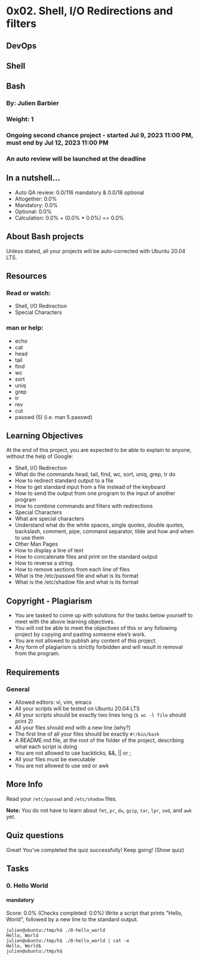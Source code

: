 # 0x02. Shell, I/O Redirections and filters

## DevOps
## Shell
## Bash
### By: Julien Barbier
### Weight: 1
### Ongoing second chance project - started Jul 9, 2023 11:00 PM, must end by Jul 12, 2023 11:00 PM
### An auto review will be launched at the deadline

## In a nutshell…
- Auto QA review: 0.0/116 mandatory & 0.0/18 optional
- Altogether: 0.0%
- Mandatory: 0.0%
- Optional: 0.0%
- Calculation: 0.0% + (0.0% * 0.0%) == 0.0%

## About Bash projects
Unless stated, all your projects will be auto-corrected with Ubuntu 20.04 LTS.

## Resources
### Read or watch:
- Shell, I/O Redirection
- Special Characters
### man or help:
- echo
- cat
- head
- tail
- find
- wc
- sort
- uniq
- grep
- tr
- rev
- cut
- passwd (5) (i.e. man 5 passwd)

## Learning Objectives
At the end of this project, you are expected to be able to explain to anyone, without the help of Google:
- Shell, I/O Redirection
- What do the commands head, tail, find, wc, sort, uniq, grep, tr do
- How to redirect standard output to a file
- How to get standard input from a file instead of the keyboard
- How to send the output from one program to the input of another program
- How to combine commands and filters with redirections
- Special Characters
- What are special characters
- Understand what do the white spaces, single quotes, double quotes, backslash, comment, pipe, command separator, tilde and how and when to use them
- Other Man Pages
- How to display a line of text
- How to concatenate files and print on the standard output
- How to reverse a string
- How to remove sections from each line of files
- What is the /etc/passwd file and what is its format
- What is the /etc/shadow file and what is its format

## Copyright - Plagiarism
- You are tasked to come up with solutions for the tasks below yourself to meet with the above learning objectives.
- You will not be able to meet the objectives of this or any following project by copying and pasting someone else’s work.
- You are not allowed to publish any content of this project.
- Any form of plagiarism is strictly forbidden and will result in removal from the program.

## Requirements
### General
- Allowed editors: vi, vim, emacs
- All your scripts will be tested on Ubuntu 20.04 LTS
- All your scripts should be exactly two lines long (`$ wc -l file` should print 2)
- All your files should end with a new line (why?)
- The first line of all your files should be exactly `#!/bin/bash`
- A README.md file, at the root of the folder of the project, describing what each script is doing
- You are not allowed to use backticks, &&, || or ;
- All your files must be executable
- You are not allowed to use sed or awk

## More Info
Read your `/etc/passwd` and `/etc/shadow` files.

**Note:** You do not have to learn about `fmt`, `pr`, `du`, `gzip`, `tar`, `lpr`, `sed`, and `awk` yet.

## Quiz questions
Great! You've completed the quiz successfully! Keep going! (Show quiz)

## Tasks
### 0. Hello World
#### mandatory
Score: 0.0% (Checks completed: 0.0%)
Write a script that prints "Hello, World", followed by a new line to the standard output.

```shell
julien@ubuntu:/tmp/h$ ./0-hello_world 
Hello, World
julien@ubuntu:/tmp/h$ ./0-hello_world | cat -e
Hello, World$
julien@ubuntu:/tmp/h$ 

